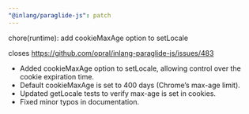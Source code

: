 ```yaml
---
"@inlang/paraglide-js": patch
---
```


chore(runtime): add cookieMaxAge option to setLocale

closes https://github.com/opral/inlang-paraglide-js/issues/483

- Added cookieMaxAge option to setLocale, allowing control over the cookie expiration time.
- Default cookieMaxAge is set to 400 days (Chrome’s max-age limit).
- Updated getLocale tests to verify max-age is set in cookies.
- Fixed minor typos in documentation.
